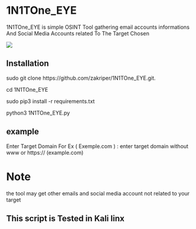 # 1N1TOne_EYE
<p>1N1TOne_EYE is simple OSINT Tool gathering email accounts informations And Social Media Accounts related To The Target Chosen</p> 
 <a href="https://in1tone.wordpress.com/"><img src="https://in1tone.files.wordpress.com/2021/08/1n1tone_eye.png?"></a>
  
 <h2>Installation</h2>
 
<p> sudo git clone https://github.com/zakriper/1N1TOne_EYE.git. <p>
<p> cd 1N1TOne_EYE <p>
<p> sudo pip3 install -r requirements.txt <p>
<p> python3 1N1TOne_EYE.py<p>

<h2>example</h2>
Enter Target Domain For Ex ( Exemple.com ) : enter target domain without www or https://  (example.com)


<h1> Note</h2>

<p>the tool may get other emails and social media account not related to your target<p>
  
<h2> This script is Tested in Kali linx</h2>
